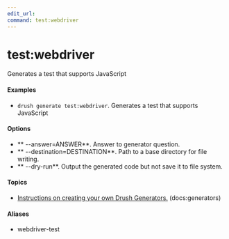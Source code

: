 ```yaml
---
edit_url: 
command: test:webdriver
---
```

# test:webdriver

Generates a test that supports JavaScript

#### Examples

- <code>drush generate test:webdriver</code>. Generates a test that supports JavaScript

#### Options

- ** --answer=ANSWER**. Answer to generator question.
- ** --destination=DESTINATION**. Path to a base directory for file writing.
- ** --dry-run**. Output the generated code but not save it to file system.

#### Topics

- [Instructions on creating your own Drush Generators.](../../vendor/drush/drush/docs/generators.md) (docs:generators)

#### Aliases

- webdriver-test

